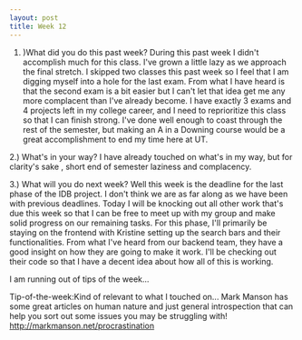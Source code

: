 ```yaml
---
layout: post
title: Week 12
---
```



1. )What did you do this past week?
During this past week I didn't accomplish much for this class. I've grown a little lazy as we approach the final stretch. I skipped two classes this past week so I feel that I am digging myself into a hole for the last exam. From what I have heard is that the second exam is a bit easier but I can't let that idea get me any more complacent than I've already become.
I have exactly 3 exams and 4 projects left in my college career, and I need to reprioritize this class so that I can finish strong. I've done well enough to coast through the rest of the semester, but making an A in a Downing course would be a great accomplishment to end my time here at UT.

2.) What's in your way?
I have already touched on what's in my way, but for clarity's sake , short end of semester laziness and complacency. 

3.) What will you do next week?
Well this week is the deadline for the last phase of the IDB project. I don't think we are as far along as we have been with previous deadlines. Today I will be knocking out all other work that's due this week so that I can be free to meet up with my group and make solid progress on our remaining tasks. For this phase, I'll primarily be staying on the frontend with Kristine setting up the search bars and their functionalities. From what I've heard from our backend team, they have a good insight on how they are going to make it work. I'll be checking out their code so that I have a decent idea about how all of this is working.

I am running out of tips of the week... 

Tip-of-the-week:Kind of relevant to what I touched on... Mark Manson has some great articles on human nature and just general introspection that can help you sort out some issues you may be struggling with! http://markmanson.net/procrastination
